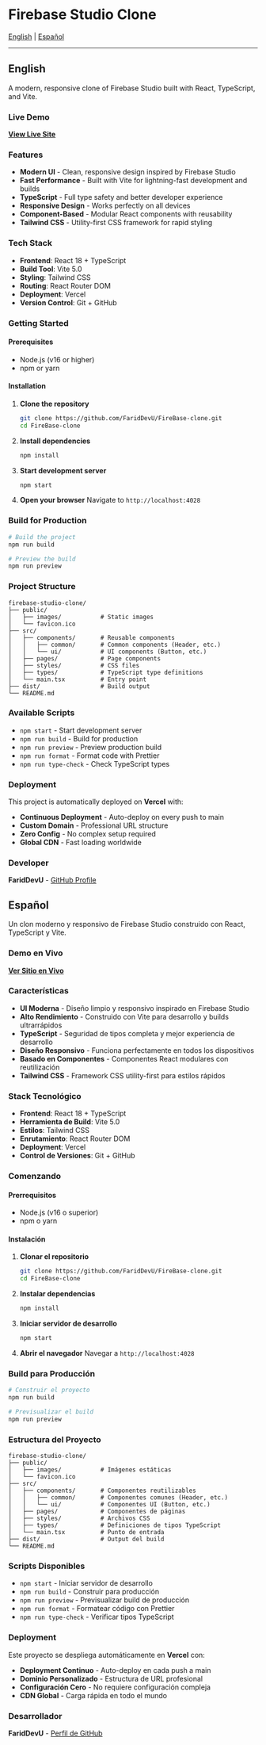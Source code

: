 ﻿# Firebase Studio Clone

[English](#english) | [Español](#español)

---

## English

A modern, responsive clone of Firebase Studio built with React, TypeScript, and Vite.

### Live Demo

**[View Live Site](https://firebase-studio-clone-nmav4lwwf-tessings-projects.vercel.app)**

### Features

- **Modern UI** - Clean, responsive design inspired by Firebase Studio
- **Fast Performance** - Built with Vite for lightning-fast development and builds
- **TypeScript** - Full type safety and better developer experience
- **Responsive Design** - Works perfectly on all devices
- **Component-Based** - Modular React components with reusability
- **Tailwind CSS** - Utility-first CSS framework for rapid styling

### Tech Stack

- **Frontend**: React 18 + TypeScript
- **Build Tool**: Vite 5.0
- **Styling**: Tailwind CSS
- **Routing**: React Router DOM
- **Deployment**: Vercel
- **Version Control**: Git + GitHub

### Getting Started

#### Prerequisites

- Node.js (v16 or higher)
- npm or yarn

#### Installation

1. **Clone the repository**
   ```bash
   git clone https://github.com/FaridDevU/FireBase-clone.git
   cd FireBase-clone
   ```

2. **Install dependencies**
   ```bash
   npm install
   ```

3. **Start development server**
   ```bash
   npm start
   ```

4. **Open your browser**
   Navigate to `http://localhost:4028`

### Build for Production

```bash
# Build the project
npm run build

# Preview the build
npm run preview
```

### Project Structure

```
firebase-studio-clone/
├── public/
│   ├── images/           # Static images
│   └── favicon.ico
├── src/
│   ├── components/       # Reusable components
│   │   ├── common/       # Common components (Header, etc.)
│   │   └── ui/           # UI components (Button, etc.)
│   ├── pages/            # Page components
│   ├── styles/           # CSS files
│   ├── types/            # TypeScript type definitions
│   └── main.tsx          # Entry point
├── dist/                 # Build output
└── README.md
```

### Available Scripts

- `npm start` - Start development server
- `npm run build` - Build for production
- `npm run preview` - Preview production build
- `npm run format` - Format code with Prettier
- `npm run type-check` - Check TypeScript types

### Deployment

This project is automatically deployed on **Vercel** with:

- **Continuous Deployment** - Auto-deploy on every push to main
- **Custom Domain** - Professional URL structure
- **Zero Config** - No complex setup required
- **Global CDN** - Fast loading worldwide

### Developer

**FaridDevU** - [GitHub Profile](https://github.com/FaridDevU)



## Español

Un clon moderno y responsivo de Firebase Studio construido con React, TypeScript y Vite.

### Demo en Vivo

**[Ver Sitio en Vivo](https://firebase-studio-clone-nmav4lwwf-tessings-projects.vercel.app)**

### Características

- **UI Moderna** - Diseño limpio y responsivo inspirado en Firebase Studio
- **Alto Rendimiento** - Construido con Vite para desarrollo y builds ultrarrápidos
- **TypeScript** - Seguridad de tipos completa y mejor experiencia de desarrollo
- **Diseño Responsivo** - Funciona perfectamente en todos los dispositivos
- **Basado en Componentes** - Componentes React modulares con reutilización
- **Tailwind CSS** - Framework CSS utility-first para estilos rápidos

### Stack Tecnológico

- **Frontend**: React 18 + TypeScript
- **Herramienta de Build**: Vite 5.0
- **Estilos**: Tailwind CSS
- **Enrutamiento**: React Router DOM
- **Deployment**: Vercel
- **Control de Versiones**: Git + GitHub

### Comenzando

#### Prerrequisitos

- Node.js (v16 o superior)
- npm o yarn

#### Instalación

1. **Clonar el repositorio**
   ```bash
   git clone https://github.com/FaridDevU/FireBase-clone.git
   cd FireBase-clone
   ```

2. **Instalar dependencias**
   ```bash
   npm install
   ```

3. **Iniciar servidor de desarrollo**
   ```bash
   npm start
   ```

4. **Abrir el navegador**
   Navegar a `http://localhost:4028`

### Build para Producción

```bash
# Construir el proyecto
npm run build

# Previsualizar el build
npm run preview
```

### Estructura del Proyecto

```
firebase-studio-clone/
├── public/
│   ├── images/           # Imágenes estáticas
│   └── favicon.ico
├── src/
│   ├── components/       # Componentes reutilizables
│   │   ├── common/       # Componentes comunes (Header, etc.)
│   │   └── ui/           # Componentes UI (Button, etc.)
│   ├── pages/            # Componentes de páginas
│   ├── styles/           # Archivos CSS
│   ├── types/            # Definiciones de tipos TypeScript
│   └── main.tsx          # Punto de entrada
├── dist/                 # Output del build
└── README.md
```

### Scripts Disponibles

- `npm start` - Iniciar servidor de desarrollo
- `npm run build` - Construir para producción
- `npm run preview` - Previsualizar build de producción
- `npm run format` - Formatear código con Prettier
- `npm run type-check` - Verificar tipos TypeScript

### Deployment

Este proyecto se despliega automáticamente en **Vercel** con:

- **Deployment Continuo** - Auto-deploy en cada push a main
- **Dominio Personalizado** - Estructura de URL profesional
- **Configuración Cero** - No requiere configuración compleja
- **CDN Global** - Carga rápida en todo el mundo

### Desarrollador

**FaridDevU** - [Perfil de GitHub](https://github.com/FaridDevU)



